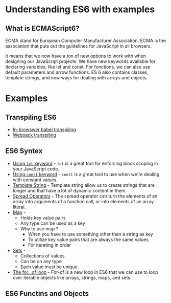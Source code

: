 # Understanding ES6 with examples

## What is ECMAScript6?

ECMA stand for European Computer Manufacturer Association. ECMA is the association that puts out the guidelines for JavaScript in all browsers.

It means that we now have a ton of new options to work with when designing our JavaScript projects. We have new keywords available for declaring variables, like let and const. For functions, we can also use default parameters and arrow functions. ES 6 also contains classes, template strings, and new ways for dealing with arrays and objects.

# Examples

## Transpiling ES6

- [In-browswer babel transpiling](./babel-transpiling/index.html)
- [Webpack transpiling](./webpack-transpiling)

## ES6 Syntex

- [Using `let` keyword](./using-let-keyword/index.html) - `let` is a great tool for enforcing block scoping in your JavaScript code.
- [Using `const` keyword](./using-const-keyword/index.html) - `const` is a great tool to use when we're dealing with constant values.
- [Template String](./template-string/index.html) - Template string allow us to create strings that are longer and that have a lot of dynamic content in them.
- [Spread Operators](./spread-operator/index.html) - The spread operator can turn the elements of an array into arguments of a function call, or into elements of an array literal.
- [Map](./map/index.html) -
  - Holds key value pairs
  - Any type can be used as a key
  - Why to use map ?
    - When you have to use something other than a string as key
    - To utilize key value pairs that are always the same values
    - For iterating in order
- [Sets](sets/index.html) -
  - Collections of values
  - Can be on any type
  - Each value must be unique
- [The for...of loop](for...of-loop/index.html) - For-of is a new loop in ES6 that we can use to loop over iterable objects like arrays, strings, maps, and sets.

## ES6 Functins and Objects
